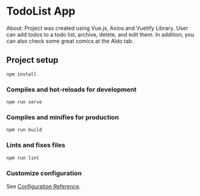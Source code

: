 # TodoList App

About:
Project was created using Vue.js, Axios and Vuetify Library.
User can add todos to a todo list, archive, delete, and edit them.
In addition, you can also check some great comics at the Aldo tab.


## Project setup
```
npm install
```

### Compiles and hot-reloads for development
```
npm run serve
```

### Compiles and minifies for production
```
npm run build
```

### Lints and fixes files
```
npm run lint
```

### Customize configuration
See [Configuration Reference](https://cli.vuejs.org/config/).
